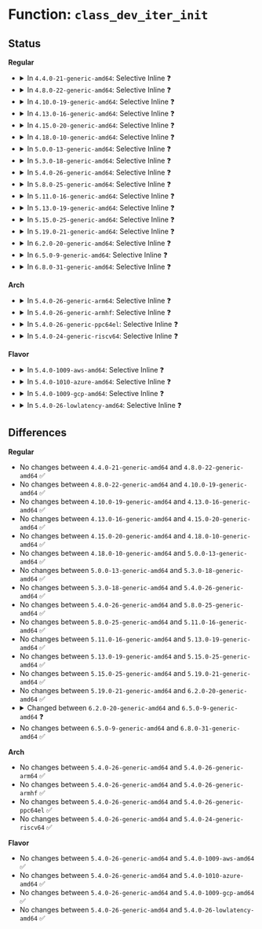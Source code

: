 # Function: <code>class_dev_iter_init</code>

## Status
<b>Regular</b>
<ul>
<li>
<details>
<summary>In <code>4.4.0-21-generic-amd64</code>: Selective Inline ❓</summary>

```c
void class_dev_iter_init(struct class_dev_iter * iter, struct class * class, struct device * start, const struct device_type * type)
```

```json
{
  "name": "class_dev_iter_init",
  "collision_type": "Unique Global",
  "inline_type": "Selective",
  "funcs": [
    {
      "addr": 18446744071584402656,
      "name": "class_dev_iter_init",
      "external": true,
      "loc": "drivers/base/class.c:294",
      "file": "drivers/base/class.c",
      "inline": "not declared, inlined",
      "caller_inline": [
        "drivers/base/class.c:class_interface_register",
        "drivers/base/class.c:class_interface_unregister"
      ],
      "caller_func": [
        "block/genhd.c:disk_seqf_start",
        "block/genhd.c:blk_lookup_devt",
        "block/genhd.c:printk_all_partitions",
        "drivers/phy/phy-core.c:of_phy_simple_xlate",
        "drivers/extcon/extcon.c:extcon_register_interest"
      ]
    }
  ],
  "symbols": [
    {
      "addr": 18446744071584402656,
      "name": "class_dev_iter_init",
      "section": ".text",
      "bind": "STB_GLOBAL",
      "size": 65
    }
  ]
}
```
</details>
</li>
<li>
<details>
<summary>In <code>4.8.0-22-generic-amd64</code>: Selective Inline ❓</summary>

```c
void class_dev_iter_init(struct class_dev_iter * iter, struct class * class, struct device * start, const struct device_type * type)
```

```json
{
  "name": "class_dev_iter_init",
  "collision_type": "Unique Global",
  "inline_type": "Selective",
  "funcs": [
    {
      "addr": 18446744071584738510,
      "name": "class_dev_iter_init",
      "external": true,
      "loc": "drivers/base/class.c:294",
      "file": "drivers/base/class.c",
      "inline": "not declared, inlined",
      "caller_inline": [
        "drivers/base/class.c:class_interface_unregister",
        "drivers/base/class.c:class_interface_register"
      ],
      "caller_func": [
        "block/genhd.c:blk_lookup_devt",
        "block/genhd.c:disk_seqf_start",
        "block/genhd.c:printk_all_partitions",
        "drivers/phy/phy-core.c:of_phy_simple_xlate"
      ]
    }
  ],
  "symbols": [
    {
      "addr": 18446744071584738000,
      "name": "class_dev_iter_init",
      "section": ".text",
      "bind": "STB_GLOBAL",
      "size": 65
    }
  ]
}
```
</details>
</li>
<li>
<details>
<summary>In <code>4.10.0-19-generic-amd64</code>: Selective Inline ❓</summary>

```c
void class_dev_iter_init(struct class_dev_iter * iter, struct class * class, struct device * start, const struct device_type * type)
```

```json
{
  "name": "class_dev_iter_init",
  "collision_type": "Unique Global",
  "inline_type": "Selective",
  "funcs": [
    {
      "addr": 18446744071584928398,
      "name": "class_dev_iter_init",
      "external": true,
      "loc": "drivers/base/class.c:309",
      "file": "drivers/base/class.c",
      "inline": "not declared, inlined",
      "caller_inline": [
        "drivers/base/class.c:class_interface_unregister",
        "drivers/base/class.c:class_interface_register"
      ],
      "caller_func": [
        "block/genhd.c:blk_lookup_devt",
        "block/genhd.c:disk_seqf_start",
        "block/genhd.c:printk_all_partitions",
        "drivers/phy/phy-core.c:of_phy_simple_xlate"
      ]
    }
  ],
  "symbols": [
    {
      "addr": 18446744071584927888,
      "name": "class_dev_iter_init",
      "section": ".text",
      "bind": "STB_GLOBAL",
      "size": 65
    }
  ]
}
```
</details>
</li>
<li>
<details>
<summary>In <code>4.13.0-16-generic-amd64</code>: Selective Inline ❓</summary>

```c
void class_dev_iter_init(struct class_dev_iter * iter, struct class * class, struct device * start, const struct device_type * type)
```

```json
{
  "name": "class_dev_iter_init",
  "collision_type": "Unique Global",
  "inline_type": "Selective",
  "funcs": [
    {
      "addr": 18446744071585013128,
      "name": "class_dev_iter_init",
      "external": true,
      "loc": "drivers/base/class.c:276",
      "file": "drivers/base/class.c",
      "inline": "not declared, inlined",
      "caller_inline": [
        "drivers/base/class.c:class_interface_unregister",
        "drivers/base/class.c:class_interface_register"
      ],
      "caller_func": [
        "block/genhd.c:blk_lookup_devt",
        "block/genhd.c:disk_seqf_start",
        "block/genhd.c:printk_all_partitions",
        "drivers/phy/phy-core.c:of_phy_simple_xlate",
        "drivers/pci/endpoint/pci-epc-core.c:pci_epc_get"
      ]
    }
  ],
  "symbols": [
    {
      "addr": 18446744071585012592,
      "name": "class_dev_iter_init",
      "section": ".text",
      "bind": "STB_GLOBAL",
      "size": 65
    }
  ]
}
```
</details>
</li>
<li>
<details>
<summary>In <code>4.15.0-20-generic-amd64</code>: Selective Inline ❓</summary>

```c
void class_dev_iter_init(struct class_dev_iter * iter, struct class * class, struct device * start, const struct device_type * type)
```

```json
{
  "name": "class_dev_iter_init",
  "collision_type": "Unique Global",
  "inline_type": "Selective",
  "funcs": [
    {
      "addr": 18446744071585435384,
      "name": "class_dev_iter_init",
      "external": true,
      "loc": "drivers/base/class.c:276",
      "file": "drivers/base/class.c",
      "inline": "not declared, inlined",
      "caller_inline": [
        "drivers/base/class.c:class_interface_unregister",
        "drivers/base/class.c:class_interface_register"
      ],
      "caller_func": [
        "block/genhd.c:blk_lookup_devt",
        "block/genhd.c:disk_seqf_start",
        "block/genhd.c:printk_all_partitions",
        "drivers/phy/phy-core.c:of_phy_simple_xlate",
        "drivers/pci/endpoint/pci-epc-core.c:pci_epc_get"
      ]
    }
  ],
  "symbols": [
    {
      "addr": 18446744071585434848,
      "name": "class_dev_iter_init",
      "section": ".text",
      "bind": "STB_GLOBAL",
      "size": 65
    }
  ]
}
```
</details>
</li>
<li>
<details>
<summary>In <code>4.18.0-10-generic-amd64</code>: Selective Inline ❓</summary>

```c
void class_dev_iter_init(struct class_dev_iter * iter, struct class * class, struct device * start, const struct device_type * type)
```

```json
{
  "name": "class_dev_iter_init",
  "collision_type": "Unique Global",
  "inline_type": "Selective",
  "funcs": [
    {
      "addr": 18446744071585678526,
      "name": "class_dev_iter_init",
      "external": true,
      "loc": "drivers/base/class.c:274",
      "file": "drivers/base/class.c",
      "inline": "not declared, inlined",
      "caller_inline": [
        "drivers/base/class.c:class_interface_unregister",
        "drivers/base/class.c:class_interface_register"
      ],
      "caller_func": [
        "block/genhd.c:blk_lookup_devt",
        "block/genhd.c:disk_seqf_start",
        "block/genhd.c:printk_all_partitions",
        "drivers/phy/phy-core.c:of_phy_simple_xlate",
        "drivers/pci/endpoint/pci-epc-core.c:pci_epc_get"
      ]
    }
  ],
  "symbols": [
    {
      "addr": 18446744071585678016,
      "name": "class_dev_iter_init",
      "section": ".text",
      "bind": "STB_GLOBAL",
      "size": 65
    }
  ]
}
```
</details>
</li>
<li>
<details>
<summary>In <code>5.0.0-13-generic-amd64</code>: Selective Inline ❓</summary>

```c
void class_dev_iter_init(struct class_dev_iter * iter, struct class * class, struct device * start, const struct device_type * type)
```

```json
{
  "name": "class_dev_iter_init",
  "collision_type": "Unique Global",
  "inline_type": "Selective",
  "funcs": [
    {
      "addr": 18446744071585808766,
      "name": "class_dev_iter_init",
      "external": true,
      "loc": "drivers/base/class.c:274",
      "file": "drivers/base/class.c",
      "inline": "not declared, inlined",
      "caller_inline": [
        "drivers/base/class.c:class_interface_unregister",
        "drivers/base/class.c:class_interface_register"
      ],
      "caller_func": [
        "block/genhd.c:blk_lookup_devt",
        "block/genhd.c:disk_seqf_start",
        "block/genhd.c:printk_all_partitions",
        "drivers/phy/phy-core.c:of_phy_simple_xlate",
        "drivers/pci/endpoint/pci-epc-core.c:pci_epc_get"
      ]
    }
  ],
  "symbols": [
    {
      "addr": 18446744071585808272,
      "name": "class_dev_iter_init",
      "section": ".text",
      "bind": "STB_GLOBAL",
      "size": 60
    }
  ]
}
```
</details>
</li>
<li>
<details>
<summary>In <code>5.3.0-18-generic-amd64</code>: Selective Inline ❓</summary>

```c
void class_dev_iter_init(struct class_dev_iter * iter, struct class * class, struct device * start, const struct device_type * type)
```

```json
{
  "name": "class_dev_iter_init",
  "collision_type": "Unique Global",
  "inline_type": "Selective",
  "funcs": [
    {
      "addr": 18446744071586042030,
      "name": "class_dev_iter_init",
      "external": true,
      "loc": "drivers/base/class.c:280",
      "file": "drivers/base/class.c",
      "inline": "not declared, inlined",
      "caller_inline": [
        "drivers/base/class.c:class_interface_unregister",
        "drivers/base/class.c:class_interface_register"
      ],
      "caller_func": [
        "block/genhd.c:blk_lookup_devt",
        "block/genhd.c:disk_seqf_start",
        "block/genhd.c:printk_all_partitions",
        "drivers/phy/phy-core.c:of_phy_simple_xlate",
        "drivers/pci/endpoint/pci-epc-core.c:pci_epc_get"
      ]
    }
  ],
  "symbols": [
    {
      "addr": 18446744071586041536,
      "name": "class_dev_iter_init",
      "section": ".text",
      "bind": "STB_GLOBAL",
      "size": 62
    }
  ]
}
```
</details>
</li>
<li>
<details>
<summary>In <code>5.4.0-26-generic-amd64</code>: Selective Inline ❓</summary>

```c
void class_dev_iter_init(struct class_dev_iter * iter, struct class * class, struct device * start, const struct device_type * type)
```

```json
{
  "name": "class_dev_iter_init",
  "collision_type": "Unique Global",
  "inline_type": "Selective",
  "funcs": [
    {
      "addr": 18446744071586189662,
      "name": "class_dev_iter_init",
      "external": true,
      "loc": "drivers/base/class.c:280",
      "file": "drivers/base/class.c",
      "inline": "not declared, inlined",
      "caller_inline": [
        "drivers/base/class.c:class_interface_unregister",
        "drivers/base/class.c:class_interface_register"
      ],
      "caller_func": [
        "block/genhd.c:blk_lookup_devt",
        "block/genhd.c:disk_seqf_start",
        "block/genhd.c:printk_all_partitions",
        "drivers/phy/phy-core.c:of_phy_simple_xlate",
        "drivers/pci/endpoint/pci-epc-core.c:pci_epc_get"
      ]
    }
  ],
  "symbols": [
    {
      "addr": 18446744071586189168,
      "name": "class_dev_iter_init",
      "section": ".text",
      "bind": "STB_GLOBAL",
      "size": 62
    }
  ]
}
```
</details>
</li>
<li>
<details>
<summary>In <code>5.8.0-25-generic-amd64</code>: Selective Inline ❓</summary>

```c
void class_dev_iter_init(struct class_dev_iter * iter, struct class * class, struct device * start, const struct device_type * type)
```

```json
{
  "name": "class_dev_iter_init",
  "collision_type": "Unique Global",
  "inline_type": "Selective",
  "funcs": [
    {
      "addr": 18446744071586952777,
      "name": "class_dev_iter_init",
      "external": true,
      "loc": "drivers/base/class.c:281",
      "file": "drivers/base/class.c",
      "inline": "not declared, inlined",
      "caller_inline": [
        "drivers/base/class.c:class_interface_unregister",
        "drivers/base/class.c:class_interface_register",
        "drivers/base/class.c:class_find_device",
        "drivers/base/class.c:class_for_each_device"
      ],
      "caller_func": [
        "block/genhd.c:blk_lookup_devt",
        "block/genhd.c:disk_seqf_start",
        "block/genhd.c:printk_all_partitions",
        "drivers/phy/phy-core.c:of_phy_simple_xlate",
        "drivers/pci/endpoint/pci-epc-core.c:pci_epc_get"
      ]
    }
  ],
  "symbols": [
    {
      "addr": 18446744071586950880,
      "name": "class_dev_iter_init",
      "section": ".text",
      "bind": "STB_GLOBAL",
      "size": 62
    }
  ]
}
```
</details>
</li>
<li>
<details>
<summary>In <code>5.11.0-16-generic-amd64</code>: Selective Inline ❓</summary>

```c
void class_dev_iter_init(struct class_dev_iter * iter, struct class * class, struct device * start, const struct device_type * type)
```

```json
{
  "name": "class_dev_iter_init",
  "collision_type": "Unique Global",
  "inline_type": "Selective",
  "funcs": [
    {
      "addr": 18446744071587037753,
      "name": "class_dev_iter_init",
      "external": true,
      "loc": "drivers/base/class.c:281",
      "file": "drivers/base/class.c",
      "inline": "not declared, inlined",
      "caller_inline": [
        "drivers/base/class.c:class_interface_unregister",
        "drivers/base/class.c:class_interface_register",
        "drivers/base/class.c:class_find_device",
        "drivers/base/class.c:class_for_each_device"
      ],
      "caller_func": [
        "block/genhd.c:blk_lookup_devt",
        "block/genhd.c:disk_seqf_start",
        "block/genhd.c:printk_all_partitions",
        "block/blk-cgroup.c:blkcg_fill_root_iostats",
        "drivers/phy/phy-core.c:of_phy_simple_xlate",
        "drivers/pci/endpoint/pci-epc-core.c:pci_epc_get"
      ]
    }
  ],
  "symbols": [
    {
      "addr": 18446744071587035872,
      "name": "class_dev_iter_init",
      "section": ".text",
      "bind": "STB_GLOBAL",
      "size": 62
    }
  ]
}
```
</details>
</li>
<li>
<details>
<summary>In <code>5.13.0-19-generic-amd64</code>: Selective Inline ❓</summary>

```c
void class_dev_iter_init(struct class_dev_iter * iter, struct class * class, struct device * start, const struct device_type * type)
```

```json
{
  "name": "class_dev_iter_init",
  "collision_type": "Unique Global",
  "inline_type": "Selective",
  "funcs": [
    {
      "addr": 18446744071586921566,
      "name": "class_dev_iter_init",
      "external": true,
      "loc": "drivers/base/class.c:281",
      "file": "drivers/base/class.c",
      "inline": "not declared, inlined",
      "caller_inline": [
        "drivers/base/class.c:class_interface_unregister",
        "drivers/base/class.c:class_interface_register",
        "drivers/base/class.c:class_find_device",
        "drivers/base/class.c:class_for_each_device"
      ],
      "caller_func": [
        "block/genhd.c:blk_lookup_devt",
        "block/genhd.c:disk_seqf_start",
        "block/genhd.c:printk_all_partitions",
        "block/blk-cgroup.c:blkcg_print_stat",
        "drivers/phy/phy-core.c:of_phy_simple_xlate",
        "drivers/pci/endpoint/pci-epc-core.c:pci_epc_get"
      ]
    }
  ],
  "symbols": [
    {
      "addr": 18446744071586919664,
      "name": "class_dev_iter_init",
      "section": ".text",
      "bind": "STB_GLOBAL",
      "size": 62
    }
  ]
}
```
</details>
</li>
<li>
<details>
<summary>In <code>5.15.0-25-generic-amd64</code>: Selective Inline ❓</summary>

```c
void class_dev_iter_init(struct class_dev_iter * iter, struct class * class, struct device * start, const struct device_type * type)
```

```json
{
  "name": "class_dev_iter_init",
  "collision_type": "Unique Global",
  "inline_type": "Selective",
  "funcs": [
    {
      "addr": 18446744071587483966,
      "name": "class_dev_iter_init",
      "external": true,
      "loc": "drivers/base/class.c:281",
      "file": "drivers/base/class.c",
      "inline": "not declared, inlined",
      "caller_inline": [
        "drivers/base/class.c:class_interface_unregister",
        "drivers/base/class.c:class_interface_register",
        "drivers/base/class.c:class_find_device",
        "drivers/base/class.c:class_for_each_device"
      ],
      "caller_func": [
        "block/genhd.c:blk_lookup_devt",
        "block/genhd.c:disk_seqf_start",
        "block/genhd.c:printk_all_partitions",
        "block/blk-cgroup.c:blkcg_print_stat",
        "drivers/phy/phy-core.c:of_phy_simple_xlate",
        "drivers/pci/endpoint/pci-epc-core.c:pci_epc_get"
      ]
    }
  ],
  "symbols": [
    {
      "addr": 18446744071587482064,
      "name": "class_dev_iter_init",
      "section": ".text",
      "bind": "STB_GLOBAL",
      "size": 62
    }
  ]
}
```
</details>
</li>
<li>
<details>
<summary>In <code>5.19.0-21-generic-amd64</code>: Selective Inline ❓</summary>

```c
void class_dev_iter_init(struct class_dev_iter * iter, struct class * class, struct device * start, const struct device_type * type)
```

```json
{
  "name": "class_dev_iter_init",
  "collision_type": "Unique Global",
  "inline_type": "Selective",
  "funcs": [
    {
      "addr": 18446744071588805960,
      "name": "class_dev_iter_init",
      "external": true,
      "loc": "drivers/base/class.c:281",
      "file": "drivers/base/class.c",
      "inline": "not declared, inlined",
      "caller_inline": [
        "drivers/base/class.c:class_interface_unregister",
        "drivers/base/class.c:class_interface_register",
        "drivers/base/class.c:class_find_device",
        "drivers/base/class.c:class_for_each_device"
      ],
      "caller_func": [
        "block/genhd.c:blk_lookup_devt",
        "block/genhd.c:disk_seqf_start",
        "block/genhd.c:printk_all_partitions",
        "block/blk-cgroup.c:blkcg_print_stat",
        "drivers/phy/phy-core.c:of_phy_simple_xlate",
        "drivers/pci/endpoint/pci-epc-core.c:pci_epc_get"
      ]
    }
  ],
  "symbols": [
    {
      "addr": 18446744071588803728,
      "name": "class_dev_iter_init",
      "section": ".text",
      "bind": "STB_GLOBAL",
      "size": 74
    }
  ]
}
```
</details>
</li>
<li>
<details>
<summary>In <code>6.2.0-20-generic-amd64</code>: Selective Inline ❓</summary>

```c
void class_dev_iter_init(struct class_dev_iter * iter, struct class * class, struct device * start, const struct device_type * type)
```

```json
{
  "name": "class_dev_iter_init",
  "collision_type": "Unique Global",
  "inline_type": "Selective",
  "funcs": [
    {
      "addr": 18446744071590303352,
      "name": "class_dev_iter_init",
      "external": true,
      "loc": "drivers/base/class.c:286",
      "file": "drivers/base/class.c",
      "inline": "not declared, inlined",
      "caller_inline": [
        "drivers/base/class.c:class_interface_unregister",
        "drivers/base/class.c:class_interface_register",
        "drivers/base/class.c:class_find_device",
        "drivers/base/class.c:class_for_each_device"
      ],
      "caller_func": [
        "block/genhd.c:blk_lookup_devt",
        "block/genhd.c:disk_seqf_start",
        "block/genhd.c:printk_all_partitions",
        "block/blk-cgroup.c:blkcg_fill_root_iostats",
        "drivers/phy/phy-core.c:of_phy_simple_xlate",
        "drivers/pci/endpoint/pci-epc-core.c:pci_epc_get"
      ]
    }
  ],
  "symbols": [
    {
      "addr": 18446744071590300928,
      "name": "class_dev_iter_init",
      "section": ".text",
      "bind": "STB_GLOBAL",
      "size": 74
    }
  ]
}
```
</details>
</li>
<li>
<details>
<summary>In <code>6.5.0-9-generic-amd64</code>: Selective Inline ❓</summary>

```c
void class_dev_iter_init(struct class_dev_iter * iter, const struct class * class, const struct device * start, const struct device_type * type)
```

```json
{
  "name": "class_dev_iter_init",
  "collision_type": "Unique Global",
  "inline_type": "Selective",
  "funcs": [
    {
      "addr": 18446744071590623719,
      "name": "class_dev_iter_init",
      "external": true,
      "loc": "drivers/base/class.c:310",
      "file": "drivers/base/class.c",
      "inline": "not declared, inlined",
      "caller_inline": [
        "drivers/base/class.c:class_interface_unregister",
        "drivers/base/class.c:class_interface_register",
        "drivers/base/class.c:class_find_device",
        "drivers/base/class.c:class_for_each_device"
      ],
      "caller_func": [
        "block/genhd.c:disk_seqf_start",
        "block/early-lookup.c:printk_all_partitions",
        "block/early-lookup.c:blk_lookup_devt",
        "block/blk-cgroup.c:blkcg_fill_root_iostats",
        "drivers/phy/phy-core.c:of_phy_simple_xlate",
        "drivers/pci/endpoint/pci-epc-core.c:pci_epc_get"
      ]
    }
  ],
  "symbols": [
    {
      "addr": 18446744071590622176,
      "name": "class_dev_iter_init",
      "section": ".text",
      "bind": "STB_GLOBAL",
      "size": 107
    }
  ]
}
```
</details>
</li>
<li>
<details>
<summary>In <code>6.8.0-31-generic-amd64</code>: Selective Inline ❓</summary>

```c
void class_dev_iter_init(struct class_dev_iter * iter, const struct class * class, const struct device * start, const struct device_type * type)
```

```json
{
  "name": "class_dev_iter_init",
  "collision_type": "Unique Global",
  "inline_type": "Selective",
  "funcs": [
    {
      "addr": 18446744071590982967,
      "name": "class_dev_iter_init",
      "external": true,
      "loc": "drivers/base/class.c:309",
      "file": "drivers/base/class.c",
      "inline": "not declared, inlined",
      "caller_inline": [
        "drivers/base/class.c:class_interface_unregister",
        "drivers/base/class.c:class_interface_register",
        "drivers/base/class.c:class_find_device",
        "drivers/base/class.c:class_for_each_device"
      ],
      "caller_func": [
        "block/genhd.c:disk_seqf_start",
        "block/early-lookup.c:printk_all_partitions",
        "block/early-lookup.c:blk_lookup_devt",
        "block/blk-cgroup.c:blkcg_fill_root_iostats",
        "drivers/phy/phy-core.c:of_phy_simple_xlate",
        "drivers/pci/endpoint/pci-epc-core.c:pci_epc_get"
      ]
    }
  ],
  "symbols": [
    {
      "addr": 18446744071590981424,
      "name": "class_dev_iter_init",
      "section": ".text",
      "bind": "STB_GLOBAL",
      "size": 107
    }
  ]
}
```
</details>
</li>
</ul>
<b>Arch</b>
<ul>
<li>
<details>
<summary>In <code>5.4.0-26-generic-arm64</code>: Selective Inline ❓</summary>

```c
void class_dev_iter_init(struct class_dev_iter * iter, struct class * class, struct device * start, const struct device_type * type)
```

```json
{
  "name": "class_dev_iter_init",
  "collision_type": "Unique Global",
  "inline_type": "Selective",
  "funcs": [
    {
      "addr": 18446603336498989468,
      "name": "class_dev_iter_init",
      "external": true,
      "loc": "drivers/base/class.c:280",
      "file": "drivers/base/class.c",
      "inline": "not declared, inlined",
      "caller_inline": [
        "drivers/base/class.c:class_interface_unregister",
        "drivers/base/class.c:class_interface_register"
      ],
      "caller_func": [
        "block/genhd.c:blk_lookup_devt",
        "block/genhd.c:disk_seqf_start",
        "block/genhd.c:printk_all_partitions",
        "drivers/phy/phy-core.c:of_phy_simple_xlate",
        "drivers/pci/endpoint/pci-epc-core.c:pci_epc_get"
      ]
    }
  ],
  "symbols": [
    {
      "addr": 18446603336498988912,
      "name": "class_dev_iter_init",
      "section": ".text",
      "bind": "STB_GLOBAL",
      "size": 92
    }
  ]
}
```
</details>
</li>
<li>
<details>
<summary>In <code>5.4.0-26-generic-armhf</code>: Selective Inline ❓</summary>

```c
void class_dev_iter_init(struct class_dev_iter * iter, struct class * class, struct device * start, const struct device_type * type)
```

```json
{
  "name": "class_dev_iter_init",
  "collision_type": "Unique Global",
  "inline_type": "Selective",
  "funcs": [
    {
      "addr": 3231557692,
      "name": "class_dev_iter_init",
      "external": true,
      "loc": "drivers/base/class.c:280",
      "file": "drivers/base/class.c",
      "inline": "not declared, inlined",
      "caller_inline": [
        "drivers/base/class.c:class_interface_unregister",
        "drivers/base/class.c:class_interface_register"
      ],
      "caller_func": [
        "block/genhd.c:blk_lookup_devt",
        "block/genhd.c:disk_seqf_start",
        "block/genhd.c:printk_all_partitions",
        "drivers/phy/phy-core.c:of_phy_simple_xlate",
        "drivers/pci/endpoint/pci-epc-core.c:pci_epc_get"
      ]
    }
  ],
  "symbols": [
    {
      "addr": 3231557164,
      "name": "class_dev_iter_init",
      "section": ".text",
      "bind": "STB_GLOBAL",
      "size": 64
    }
  ]
}
```
</details>
</li>
<li>
<details>
<summary>In <code>5.4.0-26-generic-ppc64el</code>: Selective Inline ❓</summary>

```c
void class_dev_iter_init(struct class_dev_iter * iter, struct class * class, struct device * start, const struct device_type * type)
```

```json
{
  "name": "class_dev_iter_init",
  "collision_type": "Unique Global",
  "inline_type": "Selective",
  "funcs": [
    {
      "addr": 13835058055292142488,
      "name": "class_dev_iter_init",
      "external": true,
      "loc": "drivers/base/class.c:280",
      "file": "drivers/base/class.c",
      "inline": "not declared, inlined",
      "caller_inline": [
        "drivers/base/class.c:class_interface_unregister",
        "drivers/base/class.c:class_interface_register"
      ],
      "caller_func": [
        "block/genhd.c:blk_lookup_devt",
        "block/genhd.c:disk_seqf_start",
        "block/genhd.c:printk_all_partitions",
        "drivers/phy/phy-core.c:of_phy_simple_xlate",
        "drivers/pci/endpoint/pci-epc-core.c:pci_epc_get"
      ]
    }
  ],
  "symbols": [
    {
      "addr": 13835058055292141712,
      "name": "class_dev_iter_init",
      "section": ".text",
      "bind": "STB_GLOBAL",
      "size": 108
    }
  ]
}
```
</details>
</li>
<li>
<details>
<summary>In <code>5.4.0-24-generic-riscv64</code>: Selective Inline ❓</summary>

```c
void class_dev_iter_init(struct class_dev_iter * iter, struct class * class, struct device * start, const struct device_type * type)
```

```json
{
  "name": "class_dev_iter_init",
  "collision_type": "Unique Global",
  "inline_type": "Selective",
  "funcs": [
    {
      "addr": 18446743936276364374,
      "name": "class_dev_iter_init",
      "external": true,
      "loc": "drivers/base/class.c:280",
      "file": "drivers/base/class.c",
      "inline": "not declared, inlined",
      "caller_inline": [
        "drivers/base/class.c:class_interface_unregister",
        "drivers/base/class.c:class_interface_register"
      ],
      "caller_func": [
        "block/genhd.c:blk_lookup_devt",
        "block/genhd.c:disk_seqf_start",
        "block/genhd.c:printk_all_partitions",
        "drivers/phy/phy-core.c:of_phy_simple_xlate",
        "drivers/pci/endpoint/pci-epc-core.c:pci_epc_get"
      ]
    }
  ],
  "symbols": [
    {
      "addr": 18446743936276363946,
      "name": "class_dev_iter_init",
      "section": ".text",
      "bind": "STB_GLOBAL",
      "size": 82
    }
  ]
}
```
</details>
</li>
</ul>
<b>Flavor</b>
<ul>
<li>
<details>
<summary>In <code>5.4.0-1009-aws-amd64</code>: Selective Inline ❓</summary>

```c
void class_dev_iter_init(struct class_dev_iter * iter, struct class * class, struct device * start, const struct device_type * type)
```

```json
{
  "name": "class_dev_iter_init",
  "collision_type": "Unique Global",
  "inline_type": "Selective",
  "funcs": [
    {
      "addr": 18446744071585950030,
      "name": "class_dev_iter_init",
      "external": true,
      "loc": "drivers/base/class.c:280",
      "file": "drivers/base/class.c",
      "inline": "not declared, inlined",
      "caller_inline": [
        "drivers/base/class.c:class_interface_unregister",
        "drivers/base/class.c:class_interface_register"
      ],
      "caller_func": [
        "block/genhd.c:blk_lookup_devt",
        "block/genhd.c:disk_seqf_start",
        "block/genhd.c:printk_all_partitions",
        "drivers/phy/phy-core.c:of_phy_simple_xlate",
        "drivers/pci/endpoint/pci-epc-core.c:pci_epc_get"
      ]
    }
  ],
  "symbols": [
    {
      "addr": 18446744071585949536,
      "name": "class_dev_iter_init",
      "section": ".text",
      "bind": "STB_GLOBAL",
      "size": 62
    }
  ]
}
```
</details>
</li>
<li>
<details>
<summary>In <code>5.4.0-1010-azure-amd64</code>: Selective Inline ❓</summary>

```c
void class_dev_iter_init(struct class_dev_iter * iter, struct class * class, struct device * start, const struct device_type * type)
```

```json
{
  "name": "class_dev_iter_init",
  "collision_type": "Unique Global",
  "inline_type": "Selective",
  "funcs": [
    {
      "addr": 18446744071585799086,
      "name": "class_dev_iter_init",
      "external": true,
      "loc": "drivers/base/class.c:280",
      "file": "drivers/base/class.c",
      "inline": "not declared, inlined",
      "caller_inline": [
        "drivers/base/class.c:class_interface_unregister",
        "drivers/base/class.c:class_interface_register"
      ],
      "caller_func": [
        "block/genhd.c:blk_lookup_devt",
        "block/genhd.c:disk_seqf_start",
        "block/genhd.c:printk_all_partitions",
        "drivers/phy/phy-core.c:of_phy_simple_xlate",
        "drivers/pci/endpoint/pci-epc-core.c:pci_epc_get"
      ]
    }
  ],
  "symbols": [
    {
      "addr": 18446744071585798592,
      "name": "class_dev_iter_init",
      "section": ".text",
      "bind": "STB_GLOBAL",
      "size": 62
    }
  ]
}
```
</details>
</li>
<li>
<details>
<summary>In <code>5.4.0-1009-gcp-amd64</code>: Selective Inline ❓</summary>

```c
void class_dev_iter_init(struct class_dev_iter * iter, struct class * class, struct device * start, const struct device_type * type)
```

```json
{
  "name": "class_dev_iter_init",
  "collision_type": "Unique Global",
  "inline_type": "Selective",
  "funcs": [
    {
      "addr": 18446744071586139678,
      "name": "class_dev_iter_init",
      "external": true,
      "loc": "drivers/base/class.c:280",
      "file": "drivers/base/class.c",
      "inline": "not declared, inlined",
      "caller_inline": [
        "drivers/base/class.c:class_interface_unregister",
        "drivers/base/class.c:class_interface_register"
      ],
      "caller_func": [
        "block/genhd.c:blk_lookup_devt",
        "block/genhd.c:disk_seqf_start",
        "block/genhd.c:printk_all_partitions",
        "drivers/phy/phy-core.c:of_phy_simple_xlate",
        "drivers/pci/endpoint/pci-epc-core.c:pci_epc_get"
      ]
    }
  ],
  "symbols": [
    {
      "addr": 18446744071586139184,
      "name": "class_dev_iter_init",
      "section": ".text",
      "bind": "STB_GLOBAL",
      "size": 62
    }
  ]
}
```
</details>
</li>
<li>
<details>
<summary>In <code>5.4.0-26-lowlatency-amd64</code>: Selective Inline ❓</summary>

```c
void class_dev_iter_init(struct class_dev_iter * iter, struct class * class, struct device * start, const struct device_type * type)
```

```json
{
  "name": "class_dev_iter_init",
  "collision_type": "Unique Global",
  "inline_type": "Selective",
  "funcs": [
    {
      "addr": 18446744071586248366,
      "name": "class_dev_iter_init",
      "external": true,
      "loc": "drivers/base/class.c:280",
      "file": "drivers/base/class.c",
      "inline": "not declared, inlined",
      "caller_inline": [
        "drivers/base/class.c:class_interface_unregister",
        "drivers/base/class.c:class_interface_register"
      ],
      "caller_func": [
        "block/genhd.c:blk_lookup_devt",
        "block/genhd.c:disk_seqf_start",
        "block/genhd.c:printk_all_partitions",
        "drivers/phy/phy-core.c:of_phy_simple_xlate",
        "drivers/pci/endpoint/pci-epc-core.c:pci_epc_get"
      ]
    }
  ],
  "symbols": [
    {
      "addr": 18446744071586247872,
      "name": "class_dev_iter_init",
      "section": ".text",
      "bind": "STB_GLOBAL",
      "size": 62
    }
  ]
}
```
</details>
</li>
</ul>

## Differences
<b>Regular</b>
<ul>
<li>
No changes between <code>4.4.0-21-generic-amd64</code> and <code>4.8.0-22-generic-amd64</code> ✅
</li>
<li>
No changes between <code>4.8.0-22-generic-amd64</code> and <code>4.10.0-19-generic-amd64</code> ✅
</li>
<li>
No changes between <code>4.10.0-19-generic-amd64</code> and <code>4.13.0-16-generic-amd64</code> ✅
</li>
<li>
No changes between <code>4.13.0-16-generic-amd64</code> and <code>4.15.0-20-generic-amd64</code> ✅
</li>
<li>
No changes between <code>4.15.0-20-generic-amd64</code> and <code>4.18.0-10-generic-amd64</code> ✅
</li>
<li>
No changes between <code>4.18.0-10-generic-amd64</code> and <code>5.0.0-13-generic-amd64</code> ✅
</li>
<li>
No changes between <code>5.0.0-13-generic-amd64</code> and <code>5.3.0-18-generic-amd64</code> ✅
</li>
<li>
No changes between <code>5.3.0-18-generic-amd64</code> and <code>5.4.0-26-generic-amd64</code> ✅
</li>
<li>
No changes between <code>5.4.0-26-generic-amd64</code> and <code>5.8.0-25-generic-amd64</code> ✅
</li>
<li>
No changes between <code>5.8.0-25-generic-amd64</code> and <code>5.11.0-16-generic-amd64</code> ✅
</li>
<li>
No changes between <code>5.11.0-16-generic-amd64</code> and <code>5.13.0-19-generic-amd64</code> ✅
</li>
<li>
No changes between <code>5.13.0-19-generic-amd64</code> and <code>5.15.0-25-generic-amd64</code> ✅
</li>
<li>
No changes between <code>5.15.0-25-generic-amd64</code> and <code>5.19.0-21-generic-amd64</code> ✅
</li>
<li>
No changes between <code>5.19.0-21-generic-amd64</code> and <code>6.2.0-20-generic-amd64</code> ✅
</li>
<li>
<details>
<summary>Changed between <code>6.2.0-20-generic-amd64</code> and <code>6.5.0-9-generic-amd64</code> ❓</summary>
<ul>
<li>
<b>Param type changed. </b>
<code>struct class * class</code> ➡️ <code>const struct class * class</code>
</li>
<li>
<b>Param type changed. </b>
<code>struct device * start</code> ➡️ <code>const struct device * start</code>
</li>
</ul>
</details>
</li>
<li>
No changes between <code>6.5.0-9-generic-amd64</code> and <code>6.8.0-31-generic-amd64</code> ✅
</li>
</ul>
<b>Arch</b>
<ul>
<li>
No changes between <code>5.4.0-26-generic-amd64</code> and <code>5.4.0-26-generic-arm64</code> ✅
</li>
<li>
No changes between <code>5.4.0-26-generic-amd64</code> and <code>5.4.0-26-generic-armhf</code> ✅
</li>
<li>
No changes between <code>5.4.0-26-generic-amd64</code> and <code>5.4.0-26-generic-ppc64el</code> ✅
</li>
<li>
No changes between <code>5.4.0-26-generic-amd64</code> and <code>5.4.0-24-generic-riscv64</code> ✅
</li>
</ul>
<b>Flavor</b>
<ul>
<li>
No changes between <code>5.4.0-26-generic-amd64</code> and <code>5.4.0-1009-aws-amd64</code> ✅
</li>
<li>
No changes between <code>5.4.0-26-generic-amd64</code> and <code>5.4.0-1010-azure-amd64</code> ✅
</li>
<li>
No changes between <code>5.4.0-26-generic-amd64</code> and <code>5.4.0-1009-gcp-amd64</code> ✅
</li>
<li>
No changes between <code>5.4.0-26-generic-amd64</code> and <code>5.4.0-26-lowlatency-amd64</code> ✅
</li>
</ul>
